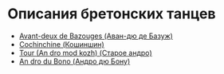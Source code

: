 Описания бретонских танцев
==========================

- [Avant-deux de Bazouges (Аван-дю де Базуж)](avant-deux-de-bazouges.md)
- [Cochinchine (Кошиншин)](cochinchine.md)
- [Tour (An dro mod kozh) (Старое андро)](avant-deux-de-bazouges.md)
- [An dro du Bono (Андро дю Бону)](an-dro-du-bono.md)
